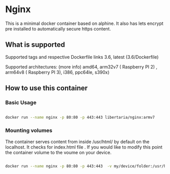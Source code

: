 # Nginx

This is a minimal docker container based on alphine. It also has lets encrypt pre installed to automatically secure https content.

## What is supported

Supported tags and respective Dockerfile links
3.6, latest (3.6/Dockerfile)

 Supported architectures: (more info)
amd64, arm32v7 ( Raspberry PI 2) , arm64v8 ( Raspberry PI 3), i386, ppc64le, s390x)


## How to use this container

### Basic Usage

```bash

docker run --name nginx -p 80:80 -p 443:443 libertaria/nginx:armv7

```

### Mounting volumes

The container serves content from inside /usr/html/ by default on the localhost. It checks for index.html file . If you would like to modify this point the container volume to the voume on your device.

```bash

docker run --name nginx -p 80:80 -p 443:443  -v my/device/folder:/usr/html libertaria/nginx:armv7

```
 

